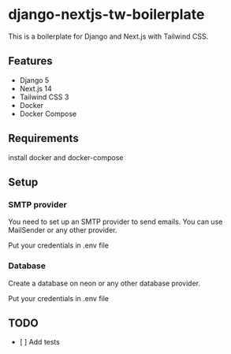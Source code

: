 # django-nextjs-tw-boilerplate

This is a boilerplate for Django and Next.js with Tailwind CSS.

## Features

- Django 5
- Next.js 14
- Tailwind CSS 3
- Docker
- Docker Compose

## Requirements

install docker and docker-compose

## Setup

### SMTP provider

You need to set up an SMTP provider to send emails. You can use MailSender or any other provider.

Put your credentials in .env file

### Database

Create a database on neon or any other database provider.

Put your credentials in .env file

## TODO

- [ ] Add tests